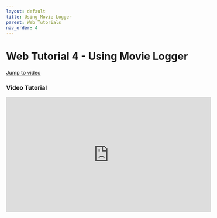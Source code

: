 ```yaml
---
layout: default
title: Using Movie Logger
parent: Web Tutorials
nav_order: 4
---
```


# Web Tutorial 4 - Using Movie Logger

[Jump to video](#video-tutorial)

### Video Tutorial

<iframe width="560" height="315" src="https://www.youtube.com/embed/qHd10vkKW3w" frameborder="0" allow="accelerometer; autoplay; encrypted-media; gyroscope; picture-in-picture" allowfullscreen></iframe>
